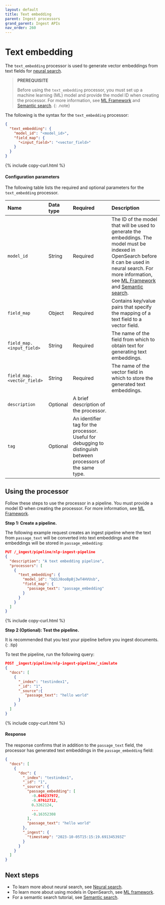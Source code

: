 ```yaml
---
layout: default
title: Text embedding
parent: Ingest processors 
grand_parent: Ingest APIs
nav_order: 260
---
```


# Text embedding

The `text_embedding` processor is used to generate vector embeddings from text fields for [neural search]({{site.url}}{{site.baseurl}}/search-plugins/neural-search/). 

>   ****PREREQUISITE****
>
>   Before using the `text_embedding` processor, you must set up a machine learning (ML) model and provide the model ID when creating the processor.
>   For more information, see [ML Framework]({{site.url}}{{site.baseurl}}/ml-commons-plugin/ml-framework/) and [Semantic search]({{site.url}}{{site.baseurl}}/ml-commons-plugin/semantic-search/).
{: .note}

The following is the syntax for the `text_embedding` processor: 

```json
{
  "text_embedding": {
    "model_id": "<model_id>",
    "field_map": {
      "<input_field>": "<vector_field>"
    }
  }
}
```
{% include copy-curl.html %}

#### Configuration parameters

The following table lists the required and optional parameters for the `text_embedding` processor.

| Name  | Data type | Required  | Description  |
|:---|:---|:---|:---|
`model_id` | String | Required | The ID of the model that will be used to generate the embeddings. The model must be indexed in OpenSearch before it can be used in neural search. For more information, see [ML Framework]({{site.url}}{{site.baseurl}}/ml-commons-plugin/ml-framework/) and [Semantic search]({{site.url}}{{site.baseurl}}/ml-commons-plugin/semantic-search/).
`field_map` | Object | Required | Contains key/value pairs that specify the mapping of a text field to a vector field.
`field_map.<input_field>` | String | Required | The name of the field from which to obtain text for generating text embeddings.
`field_map.<vector_field>`  | String | Required | The name of the vector field in which to store the generated text embeddings.
`description`  | Optional  | A brief description of the processor.  |
`tag` | Optional | An identifier tag for the processor. Useful for debugging to distinguish between processors of the same type. |

## Using the processor

Follow these steps to use the processor in a pipeline. You must provide a model ID when creating the processor. For more information, see [ML Framework]({{site.url}}{{site.baseurl}}/ml-commons-plugin/ml-framework/). 

**Step 1: Create a pipeline.** 

The following example request creates an ingest pipeline where the text from `passage_text` will be converted into text embeddings and the embeddings will be stored in `passage_embedding`:

```json
PUT /_ingest/pipeline/nlp-ingest-pipeline
{
  "description": "A text embedding pipeline",
  "processors": [
    {
      "text_embedding": {
        "model_id": "bQ1J8ooBpBj3wT4HVUsb",
        "field_map": {
          "passage_text": "passage_embedding"
        }
      }
    }
  ]
}
```
{% include copy-curl.html %}

**Step 2 (Optional): Test the pipeline.**

It is recommended that you test your pipeline before you ingest documents.
{: .tip}

To test the pipeline, run the following query:

```json
POST _ingest/pipeline/nlp-ingest-pipeline/_simulate
{
  "docs": [
    {
      "_index": "testindex1",
      "_id": "1",
      "_source":{
         "passage_text": "hello world"
      }
    }
  ]
}
```
{% include copy-curl.html %}

#### Response

The response confirms that in addition to the `passage_text` field, the processor has generated text embeddings in the `passage_embedding` field:

```json
{
  "docs": [
    {
      "doc": {
        "_index": "testindex1",
        "_id": "1",
        "_source": {
          "passage_embedding": [
            -0.048237972,
            -0.07612712,
            0.3262124,
            ...
            -0.16352308
          ],
          "passage_text": "hello world"
        },
        "_ingest": {
          "timestamp": "2023-10-05T15:15:19.691345393Z"
        }
      }
    }
  ]
}
```

## Next steps

- To learn more about neural search, see [Neural search]({{site.url}}{{site.baseurl}}/search-plugins/neural-search/).
- To learn more about using models in OpenSearch, see [ML framework]({{site.url}}{{site.baseurl}}/ml-commons-plugin/ml-framework/).
- For a semantic search tutorial, see [Semantic search]({{site.url}}{{site.baseurl}}/ml-commons-plugin/semantic-search/).